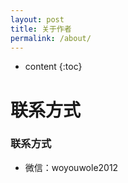 ```yaml
---
layout: post
title: 关于作者
permalink: /about/
---
```


* content
{:toc}



联系方式
=====================
### 联系方式




+ 微信：woyouwole2012